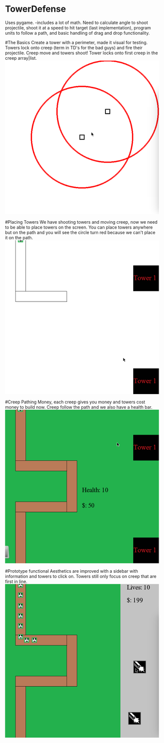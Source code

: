 # TowerDefense
Uses pygame.
-includes a lot of math. Need to calculate angle to shoot projectile, shoot it at a speed to hit target (last implementation), program units to follow a path, and basic handling of drag and drop functionality.

#The Basics
Create a tower with a perimeter, made it visual for testing. Towers lock onto creep (term in TD's for the bad guys) and fire their projectile. Creep move and towers shoot! Tower locks onto first creep in the creep array|list.
![The Basics](https://raw.githubusercontent.com/dadam88/TowerDefense/master/ProgressImages/progress_thebasics.gif)

#Placing Towers
We have shooting towers and moving creep, now we need to be able to place towers on the screen. You can place towers anywhere but on the path and you will see the circle turn red because we can't place it on the path.
![Placing Towers](https://raw.githubusercontent.com/dadam88/TowerDefense/master/ProgressImages/progress_placing_towers.gif)

#Creep Pathing
Money, each creep gives you money and towers cost money to build now. Creep follow the path and we also have a health bar.
![Creep Pathing](https://raw.githubusercontent.com/dadam88/TowerDefense/master/ProgressImages/progress_creep_moves.gif)

#Prototype functional
Aesthetics are improved with a sidebar with information and towers to click on. Towers still only focus on creep that are first in line. 
![Prototype functional](https://raw.githubusercontent.com/dadam88/TowerDefense/master/ProgressImages/progress_icons_sidebar.gif)


